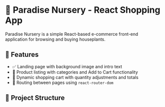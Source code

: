 # 🌿 Paradise Nursery - React Shopping App

Paradise Nursery is a simple React-based e-commerce front-end application for browsing and buying houseplants.

## 🌱 Features

- ✅ Landing page with background image and intro text
- 🛒 Product listing with categories and Add to Cart functionality
- 🧾 Dynamic shopping cart with quantity adjustments and totals
- 🔁 Routing between pages using `react-router-dom`

## 📁 Project Structure

